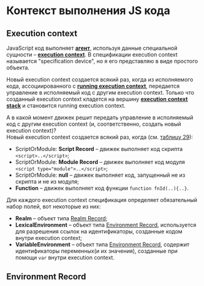 # Контекст выполнения JS кода

## Execution context

JavaScript код выполняет [**агент**](https://tinyurl.com/2p8ptahb), используя данные специальной сущности – [**execution context**](https://tinyurl.com/se74cyxu). В спецификации execution context называется "specification device", но я его представляю в виде простого объекта.

Новый execution context создается всякий раз, когда из исполняемого кода, ассоциированного с [**running execution context**](https://tinyurl.com/4fb79dy8), передается управление в исполняемый код с другим execution context. Только что созданный execution context кладется на вершину [**execution context stack**](https://tinyurl.com/2p8hxsdn) и становится running execution context.

А в какой момент движек решит передать управление в исполняемый код с другим execution context (и, соответственно, создать новый execution context)?  
Новый execution context создается всякий раз, когда (см. [таблицу 29](https://tinyurl.com/2p96vb7a)):

- ScriptOrModule: **Script Record** – движек выполняет код скрипта `<script>..</script>`;
- ScriptOrModule: **Module Record** – движек выполняет код модуля `<script type="module">..</script>`;
- ScriptOrModule: **null** – движек выполняет код, запущенный не из скрипта и не из модуля;
- **Function** – движек выполняет код функции `function fnId(..){..}`.

Для каждого execution context спецификация определяет обязательный набор полей, вот некоторые из них:

- **Realm** – объект типа [Realm Record](https://tinyurl.com/2p9ynr9p);
- **LexicalEnvironment** – объект типа [Environment Record](https://tinyurl.com/ycncua2r), используется для разрешения ссылок на идентификаторы, созданные кодом внутри execution context;
- **VariableEnvironment** – объект типа [Environment Record](https://tinyurl.com/ycncua2r), содержит идентификаторы переменных(и их значения), созданные при помощи `var` внутри execution context.

## Environment Record
